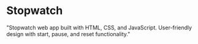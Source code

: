 # Stopwatch
"Stopwatch web app built with HTML, CSS, and JavaScript. User-friendly design with start, pause, and reset functionality." 

